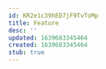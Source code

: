 ```yaml
---
id: KR2e1c39hED7jF9TvToMp
title: Feature
desc: ''
updated: 1639683345464
created: 1639683345464
stub: true
---
```


